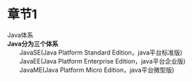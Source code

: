 # 章节1  
Java体系  
**Java分为三个体系**
<br>&ensp;&ensp;&ensp;&ensp;JavaSE(Java Platform Standard Edition，java平台标准版)
<br>&ensp;&ensp;&ensp;&ensp;JavaEE(Java Platform Enterprise Edition，java平台企业版)
<br>&ensp;&ensp;&ensp;&ensp;JavaME(Java Platform Micro Edition，java平台微型版)

